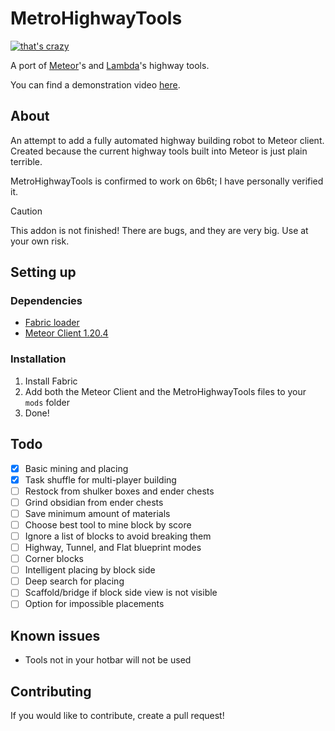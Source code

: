 # MetroHighwayTools

[![that's crazy](https://github.com/dynmie/HighwayTools/assets/41315732/d458e693-fc99-4006-9935-3745dead2d1e)](https://github.com/dynmie/HighwayTools)


A port of [Meteor](https://github.com/MeteorDevelopment/meteor-client)'s and [Lambda](https://github.com/lambda-plugins/HighwayTools)'s highway tools.


You can find a demonstration video [here](https://www.youtube.com/watch?v=SsU_WlwD_mo).

## About
An attempt to add a fully automated highway building robot to Meteor client.
Created because the current highway tools built into Meteor is just plain terrible.


MetroHighwayTools is confirmed to work on 6b6t; I have personally verified it.

> [!CAUTION]
> This addon is not finished! There are bugs, and they are very big. Use at your own risk.

## Setting up

### Dependencies
- [Fabric loader](https://fabricmc.net/)
- [Meteor Client 1.20.4](https://meteorclient.com/)

### Installation
1. Install Fabric
2. Add both the Meteor Client and the MetroHighwayTools files to your `mods` folder
3. Done!

## Todo
- [x] Basic mining and placing
- [x] Task shuffle for multi-player building
- [ ] Restock from shulker boxes and ender chests
- [ ] Grind obsidian from ender chests
- [ ] Save minimum amount of materials
- [ ] Choose best tool to mine block by score
- [ ] Ignore a list of blocks to avoid breaking them
- [ ] Highway, Tunnel, and Flat blueprint modes
- [ ] Corner blocks
- [ ] Intelligent placing by block side
- [ ] Deep search for placing
- [ ] Scaffold/bridge if block side view is not visible
- [ ] Option for impossible placements 

## Known issues
- Tools not in your hotbar will not be used

## Contributing
If you would like to contribute, create a pull request!
